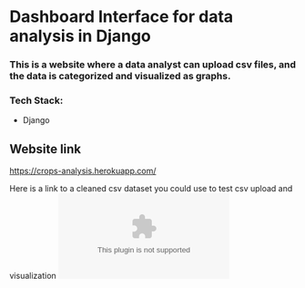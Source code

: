 # Dashboard Interface for data analysis in Django

### This is a website where a data analyst can upload csv files, and the data is categorized and visualized as graphs.

### Tech Stack:

- Django

## Website link 
https://crops-analysis.herokuapp.com/

Here is a link to a cleaned csv dataset you could use to test csv upload and visualization
![Crops Analysis](https://github.com/MichelAtieno/Crops_Analysis/blob/master/media/csvs/a_cleaner_dataset.csv?raw=true)
